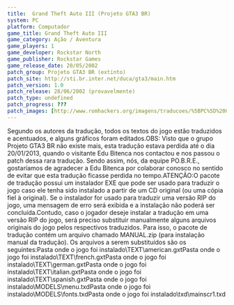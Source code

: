 ```yaml
---
title:  Grand Theft Auto III (Projeto GTA3 BR)
system: PC
platform: Computador
game_title: Grand Theft Auto III
game_category: Ação / Aventura
game_players: 1
game_developer: Rockstar North
game_publisher: Rockstar Games
game_release_date: 20/05/2002
patch_group: Projeto GTA3 BR (extinto)
patch_site: http://sti.br.inter.net/duca/gta3/main.htm
patch_version: 1.0
patch_release: 28/06/2002 (provavelmente)
patch_type: undefined
patch_progress: ???
patch_images: [http://www.romhackers.org/imagens/traducoes/%5BPC%5D%20Grand%20Theft%20Auto%20III%20-%20Projeto%20GTA3%20BR%20-%201.jpg,http://www.romhackers.org/imagens/traducoes/%5BPC%5D%20Grand%20Theft%20Auto%20III%20-%20Projeto%20GTA3%20BR%20-%202.jpg,http://www.romhackers.org/imagens/traducoes/%5BPC%5D%20Grand%20Theft%20Auto%20III%20-%20Projeto%20GTA3%20BR%20-%203.jpg]
---
```

Segundo os autores da tradução, todos os textos do jogo estão traduzidos e acentuados, e alguns gráficos foram editados.OBS: Visto que o grupo Projeto GTA3 BR não existe mais, esta tradução estava perdida até o dia 20/01/2013, quando o visitante Edu Bitenca nos contactou e nos passou o patch dessa rara tradução. Sendo assim, nós, da equipe PO.B.R.E., gostaríamos de agradecer a Edu Bitenca por colaborar conosco no sentido de evitar que esta tradução ficasse perdida no tempo.ATENÇÃO:O pacote de tradução possui um instalador EXE que pode ser usado para traduzir o jogo caso ele tenha sido instalado a partir de um CD original (ou uma cópia fiel à original). Se o instalador for usado para traduzir uma versão RIP do jogo, uma mensagem de erro será exibida e a instalação não poderá ser concluída.Contudo, caso o jogador deseje instalar a tradução em uma versão RIP do jogo, será preciso substituir manualmente alguns arquivos originais do jogo pelos respectivos traduzidos. Para isso, o pacote de tradução contém um arquivo chamado MANUAL.zip (para instalação manual da tradução). Os arquivos a serem substituídos são os seguintes:Pasta onde o jogo foi instalado\TEXT\american.gxtPasta onde o jogo foi instalado\TEXT\french.gxtPasta onde o jogo foi instalado\TEXT\german.gxtPasta onde o jogo foi instalado\TEXT\italian.gxtPasta onde o jogo foi instalado\TEXT\spanish.gxtPasta onde o jogo foi instalado\MODELS\menu.txdPasta onde o jogo foi instalado\MODELS\fonts.txdPasta onde o jogo foi instalado\txd\mainscr1.txd
